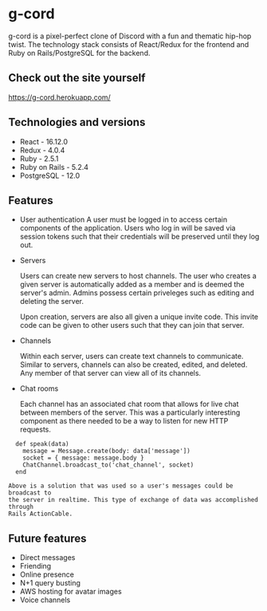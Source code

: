 # g-cord

g-cord is a pixel-perfect clone of Discord with a fun and thematic hip-hop
twist. The technology stack consists of React/Redux for the frontend and
Ruby on Rails/PostgreSQL for the backend.

## Check out the site yourself
https://g-cord.herokuapp.com/

## Technologies and versions
* React - 16.12.0
* Redux - 4.0.4
* Ruby - 2.5.1
* Ruby on Rails - 5.2.4
* PostgreSQL - 12.0

## Features
* User authentication
A user must be logged in to access certain components of the application.
Users who log in will be saved via session tokens such that their
credentials will be preserved until they log out.

* Servers

    Users can create new servers to host channels. The user who creates a 
    given server is automatically added as a member and is deemed the
    server's admin. Admins possess certain priveleges such as editing and
    deleting the server.

    Upon creation, servers are also all given a unique invite code. This
    invite code can be given to other users such that they can join that
    server.

* Channels

    Within each server, users can create text channels to communicate.
    Similar to servers, channels can also be created, edited, and deleted.
    Any member of that server can view all of its channels.

* Chat rooms

    Each channel has an associated chat room that allows for live chat between
    members of the server. This was a particularly interesting component as there
    needed to be a way to listen for new HTTP requests.

```
  def speak(data)
    message = Message.create(body: data['message'])
    socket = { message: message.body }
    ChatChannel.broadcast_to('chat_channel', socket)
  end
```

    Above is a solution that was used so a user's messages could be broadcast to
    the server in realtime. This type of exchange of data was accomplished through
    Rails ActionCable.

## Future features
* Direct messages
* Friending
* Online presence
* N+1 query busting
* AWS hosting for avatar images
* Voice channels
